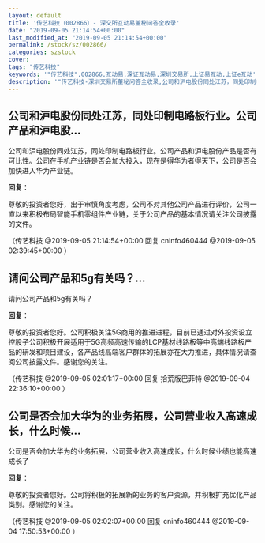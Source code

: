 ```yaml
---
layout: default
title: '传艺科技（002866）- 深交所互动易董秘问答全收录'
date: "2019-09-05 21:14:54+00:00"
last_modified_at: "2019-09-05 21:14:54+00:00"
permalink: /stock/sz/002866/
categories: szstock
cover: 
tags: "传艺科技"
keywords: '"传艺科技",002866,互动易,深证互动易,深圳交易所,上证易互动,上证e互动'
description: '"传艺科技-深圳交易所董秘问答全收录,公司和沪电股份同处江苏，同处印制电路板行业。公司产品和沪电股份产品是否有可比性。公司在手机产业链是否会加大投入，现在是得华为者得天下，公司是否会加快进入华为产业链。"'
---
```


## 公司和沪电股份同处江苏，同处印制电路板行业。公司产品和沪电股...

公司和沪电股份同处江苏，同处印制电路板行业。公司产品和沪电股份产品是否有可比性。公司在手机产业链是否会加大投入，现在是得华为者得天下，公司是否会加快进入华为产业链。

**回复**：

尊敬的投资者您好，出于审慎角度考虑，公司不对其他公司产品进行评价，公司一直以来积极布局智能手机零组件产业链，关于公司产品的基本情况请关注公司披露的文件。 

（传艺科技  @2019-09-05 21:14:54+00:00 回复 cninfo460444  @2019-09-05 02:39:45+00:00 ）

## 请问公司产品和5g有关吗？...

请问公司产品和5g有关吗？

**回复**：

尊敬的投资者您好。公司积极关注5G商用的推进进程，目前已通过对外投资设立控股子公司积极开展适用于5G高频高速传输的LCP基材线路板等中高端线路板产品的研发和项目建设，各产品线高端客户群体的拓展亦在大力推进，具体情况请查阅公司披露文件。感谢您的关注。 

（传艺科技  @2019-09-05 02:01:17+00:00 回复 拾荒版巴菲特  @2019-09-04 22:36:10+00:00 ）

## 公司是否会加大华为的业务拓展，公司营业收入高速成长，什么时候...

公司是否会加大华为的业务拓展，公司营业收入高速成长，什么时候业绩也能高速成长了

**回复**：

尊敬的投资者您好。公司将积极的拓展新的业务的客户资源，并积极扩充优化产品类别。感谢您的关注。 

（传艺科技  @2019-09-05 02:02:07+00:00 回复 cninfo460444  @2019-09-04 17:50:53+00:00 ）

